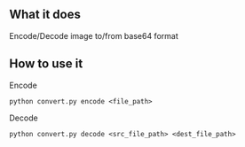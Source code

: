 ## What it does ##

Encode/Decode image to/from base64 format

## How to use it ##

Encode
```
python convert.py encode <file_path>
```

Decode
```
python convert.py decode <src_file_path> <dest_file_path>
```
